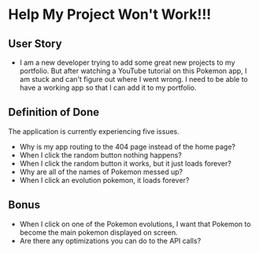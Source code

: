 # Help My Project Won't Work!!!
## User Story
- I am a new developer trying to add some great new projects to my portfolio. But after watching a YouTube tutorial on this Pokemon app, I am stuck and can't figure out where I went wrong. I need to be able to have a working app so that I can add it to my portfolio.

## Definition of Done
The application is currently experiencing five issues.
 - Why is my app routing to the 404 page instead of the home page?
 - When I click the random button nothing happens?
 - When I click the random button it works, but it just loads forever?
 - Why are all of the names of Pokemon messed up?
 - When I click an evolution pokemon, it loads forever?

 ## Bonus
 - When I click on one of the Pokemon evolutions, I want that Pokemon to become the main pokemon displayed on screen.
 - Are there any optimizations you can do to the API calls?